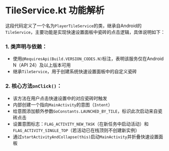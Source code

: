# TileService.kt 功能解析

这段代码定义了一个名为`PlayerTileService`的类，继承自Android的`TileService`，主要功能是实现快速设置面板中瓷砖的点击逻辑，具体说明如下：

### 1. 类声明与依赖：
   - 使用`@RequiresApi(Build.VERSION_CODES.N)`标注，表明该服务仅在Android N（API 24）及以上版本可用
   - 继承`TileService`，用于创建系统快速设置面板中的自定义瓷砖

### 2. 核心方法`onClick()`：
   - 该方法在用户点击快速设置中的对应瓷砖时触发
   - 内部创建一个指向`MainActivity`的意图（`Intent`）
   - 给意图添加额外参数`GoConstants.LAUNCHED_BY_TILE`，标识此次启动来自瓷砖点击
   - 设置意图标志：`FLAG_ACTIVITY_NEW_TASK`（在新任务中启动活动）和`FLAG_ACTIVITY_SINGLE_TOP`（若活动已在栈顶则不创建新实例）
   - 通过`startActivityAndCollapse(this)`启动`MainActivity`并折叠快速设置面板
